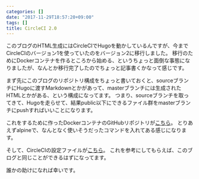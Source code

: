 ```yaml
---
categories: []
date: "2017-11-29T18:57:20+09:00"
tags: []
title: CircleCI 2.0
---
```


このブログのHTML生成にはCircleCIでHugoを動かしているんですが、今までCircleCIのバージョン1を使っていたのをバージョン2に移行しました。
移行のためにDockerコンテナを作るところから始める、というちょっと面倒な事態になりましたが、なんとか移行完了したのでちょっと記事書くかなって感じです。

まず先にこのブログのリポジトリ構成をちょっと書いておくと、sourceブランチにHugoに渡すMarkdownとかがあって、masterブランチには生成されたHTMLとかがある、という構成になってます。
つまり、sourceブランチを取ってきて、Hugoを走らせて、結果public以下にできるファイル群をmasterブランチにpushすればいいことになります。

これをするために作ったDockerコンテナのGitHubリポジトリが[こちら](https://github.com/Warashi/docker-alpine-hugo-git-ssh-rsync)。
とりあえずalpineで、なんとなく使いそうだったコマンドを入れてある感じになります。

そして、CircleCIの設定ファイルが[こちら](https://github.com/Warashi/warashi.github.io/blob/source/.circleci/config.yml)。
これを参考にしてもらえば、このブログと同じことができるはずになってます。

誰かの助けになれば幸いです。

